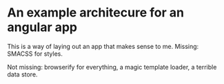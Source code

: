 # An example architecure for an angular app

This is a way of laying out an app that makes sense to me. Missing: SMACSS for styles.

Not missing: browserify for everything, a magic template loader, a terrible data store.